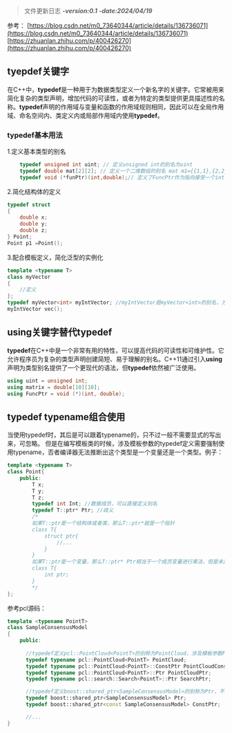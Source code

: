 >文件更新日志
>***-version:0.1***
>***-date:2024/04/19***

参考：
[https://blog.csdn.net/m0_73640344/article/details/136736071](https://blog.csdn.net/m0_73640344/article/details/136736071)
[https://zhuanlan.zhihu.com/p/400426270](https://zhuanlan.zhihu.com/p/400426270)

## tyepdef关键字
在C++中，<b>typedef</b>是一种用于为数据类型定义一个新名字的关键字。它常被用来简化复杂的类型声明，增加代码的可读性，或者为特定的类型提供更具描述性的名称。<b>typedef</b>声明的作用域与变量和函数的作用域规则相同，因此可以在全局作用域、命名空间内、类定义内或局部作用域内使用<b>typedef</b>。

### typedef基本用法
1.定义基本类型的别名
```c++
    typedef unsigned int uint; // 定义unsigned int的别名为uint
    typedef double mat[2][2]; // 定义一个二维数组的别名 mat m1={{1,1},{2,2}};
    typedef void (*funPtr)(int,double);// 定义了FuncPtr作为指向接受一个int和一个double参数且返回void的函数指针的别名
```
2.简化结构体的定义
```c++
typedef struct
{
    double x;
    double y;
    double z;
} Point;
Point p1 =Point();
```
3.配合模板定义，简化泛型的实例化
```c++
template <typename T>
class myVector
{
    //定义
};
typedef myVector<int> myIntVector; //myIntVector是myVector<int>的别名，方便使用
myIntVector vec();
```
## using关键字替代typedef
<b>typedef</b>在C++中是一个非常有用的特性，可以提高代码的可读性和可维护性。它允许程序员为复杂的类型声明创建简短、易于理解的别名。C++11通过引入<b>using</b>声明为类型别名提供了一个更现代的语法，但<b>typedef</b>依然被广泛使用。
```c++
using uint = unsigned int;
using matrix = double[10][10];
using FuncPtr = void (*)(int, double);
```


## typedef typename组合使用
当使用typedef时，其后是可以跟着typename的，只不过一般不需要显式的写出来，可忽略。
但是在编写模板类的时候，涉及模板参数的typedef定义需要强制使用typename，否者编译器无法推断出这个类型是一个变量还是一个类型。例子：
```c++
template <typename T>
class Point{
    public:
        T x;
        T y;
        T z;
        typedef int Int; //数据成员，可以直接定义别名
        typedef T::ptr* Ptr; //歧义
        /*
        如果T::ptr是一个结构体或者类，那么T::ptr*就是一个指针
        class T{
            struct ptr{
                //...
            }
        }
        如果T::ptr是一个变量，那么T::ptr* Ptr相当于一个成员变量进行乘法，但是未定义Ptr这个变量
        class T{
            int ptr;
        }
        */
};
```
参考pcl源码：
```C++
template <typename PointT>
class SampleConsensusModel
{
    public:
      
      //typedef定义pcl::PointCloud<PointT>的别称为PointCloud，涉及模板参数PointT因此使用typename关键字
      typedef typename pcl::PointCloud<PointT> PointCloud;
      typedef typename pcl::PointCloud<PointT>::ConstPtr PointCloudConstPtr;
      typedef typename pcl::PointCloud<PointT>::Ptr PointCloudPtr;
      typedef typename pcl::search::Search<PointT>::Ptr SearchPtr;

      //typedef定义boost::shared_ptr<SampleConsensusModel>的别称为Ptr，不涉及模板参数，因此省略typename
      typedef boost::shared_ptr<SampleConsensusModel> Ptr;
      typedef boost::shared_ptr<const SampleConsensusModel> ConstPtr;

      //...
}
```